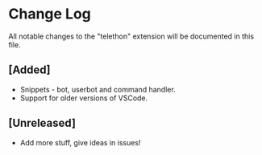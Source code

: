 # Change Log

All notable changes to the "telethon" extension will be documented in this file.

## [Added]
- Snippets - bot, userbot and command handler.
- Support for older versions of VSCode.

## [Unreleased]

- Add more stuff, give ideas in issues!